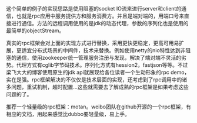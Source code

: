 这个简单的例子的实现思路是使用阻塞的socket IO流来进行server和client的通信，也就是rpc应用中服务提供方和服务消费方。并且是端对端的，用端口号来直接进行通信。方法的远程调用使用的是jdk的动态代理，参数的序列化也是使用的最简单的objectStream。

真实的rpc框架会对上面的实现方式进行替换，采用更快更稳定，更高可用易扩展，更适宜分布式场景的中间件，技术来替换。例如使用netty的nio特性达到非阻塞的通信，使用zookeeper统一管理服务注册与发现，解决了端对端不灵活的劣势。代理方式有cglib字节码技术。序列化方式有hession2，fastjson等等。不过梁飞大大的博客使用原生的jdk api就展现给各位读者一个生动形象的rpc demo，实在是强。rpc框架解决的不仅仅是技术层面的实现，还考虑到了rpc调用中的诸多问题，重试机制，超时配置…这些就需要去了解成熟的rpc框架是如果考虑这些问题的了。

推荐一个轻量级的rpc框架：motan。weibo团队在github开源的一个rpc框架，有相应的文档，用起来感觉比dubbo要轻量级，易上手。